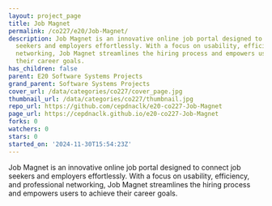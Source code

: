 ```yaml
---
layout: project_page
title: Job Magnet
permalink: /co227/e20/Job-Magnet/
description: Job Magnet is an innovative online job portal designed to connect job
  seekers and employers effortlessly. With a focus on usability, efficiency, and professional
  networking, Job Magnet streamlines the hiring process and empowers users to achieve
  their career goals.
has_children: false
parent: E20 Software Systems Projects
grand_parent: Software Systems Projects
cover_url: /data/categories/co227/cover_page.jpg
thumbnail_url: /data/categories/co227/thumbnail.jpg
repo_url: https://github.com/cepdnaclk/e20-co227-Job-Magnet
page_url: https://cepdnaclk.github.io/e20-co227-Job-Magnet
forks: 0
watchers: 0
stars: 0
started_on: '2024-11-30T15:54:23Z'
---
```


Job Magnet is an innovative online job portal designed to connect job seekers and employers effortlessly. With a focus on usability, efficiency, and professional networking, Job Magnet streamlines the hiring process and empowers users to achieve their career goals.